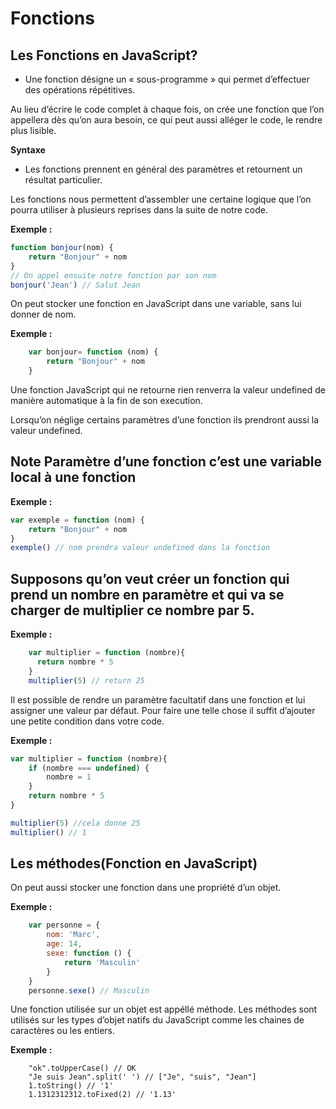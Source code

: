 # Fonctions

## Les Fonctions en JavaScript?

- Une fonction désigne un « sous-programme » qui permet d’effectuer des opérations répétitives.

Au lieu d’écrire le code complet à chaque fois, on crée une fonction que l’on appellera dès qu’on aura besoin, ce qui peut aussi alléger le code, le rendre plus lisible.

**Syntaxe**

- Les fonctions prennent en général des paramètres et retournent un résultat particulier.

Les fonctions nous permettent d’assembler une certaine logique que l’on pourra utiliser à plusieurs reprises dans la suite de notre code.

**Exemple :**
```js	
function bonjour(nom) {
    return "Bonjour" + nom
}
// On appel ensuite notre fonction par son nom
bonjour('Jean') // Salut Jean
```
On peut stocker une fonction en JavaScript dans une variable, sans lui donner de nom.

**Exemple :**
```js	
    var bonjour= function (nom) {
        return "Bonjour" + nom
    }
```
Une fonction JavaScript qui ne retourne rien renverra la valeur undefined de manière automatique à la fin de son execution.

Lorsqu’on néglige certains paramètres d’une fonction ils prendront aussi la valeur undefined.

## Note Paramètre d’une fonction c’est une variable local à une fonction

**Exemple :**
```js	
var exemple = function (nom) {
    return "Bonjour" + nom
}
exemple() // nom prendra valeur undefined dans la fonction
```
## Supposons qu’on veut créer un fonction qui prend un nombre en paramètre et qui va se charger de multiplier ce nombre par 5.

**Exemple :**
```js
    var multiplier = function (nombre){
      return nombre * 5
    }
    multiplier(5) // return 25
```
Il est possible de rendre un paramètre facultatif dans une fonction et lui assigner une valeur par défaut. Pour faire une telle chose il suffit d’ajouter une petite condition dans votre code.

**Exemple :**
```js
var multiplier = function (nombre){
    if (nombre === undefined) {
        nombre = 1
    }
    return nombre * 5
}

multiplier(5) //cela donne 25
multiplier() // 1
```
## Les méthodes(Fonction en JavaScript)

On peut aussi stocker une fonction dans une propriété d’un objet.

**Exemple :**
```js
    var personne = {
        nom: 'Marc',
        age: 14,
        sexe: function () {
            return 'Masculin'
        }
    }
    personne.sexe() // Masculin
```

Une fonction utilisée sur un objet est appéllé méthode. Les méthodes sont utilisés sur les types d’objet natifs du JavaScript comme les chaines de caractères ou les entiers.

**Exemple :**
```
    "ok".toUpperCase() // OK
    "Je suis Jean".split(' ') // ["Je", "suis", "Jean"]
    1.toString() // '1'
    1.1312312312.toFixed(2) // '1.13'
```